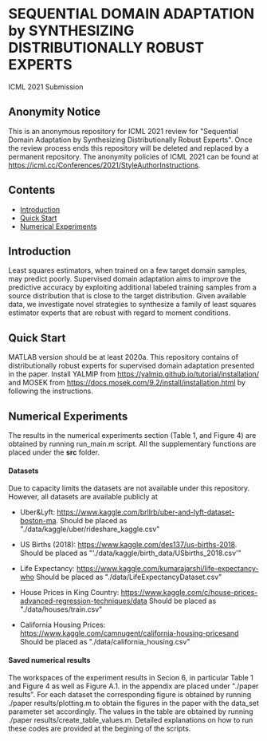 # SEQUENTIAL DOMAIN ADAPTATION by SYNTHESIZING DISTRIBUTIONALLY ROBUST EXPERTS
ICML 2021 Submission

## Anonymity Notice
This is an anonymous repository for ICML 2021 review for "Sequential Domain Adaptation by Synthesizing Distributionally Robust Experts".
Once the review process ends this repository will be deleted and replaced by a permanent repository. 
The anonymity policies of ICML 2021 can be found at https://icml.cc/Conferences/2021/StyleAuthorInstructions.

## Contents
- [Introduction](#introduction)
- [Quick Start](#quick-start)
- [Numerical Experiments](#numerical-experiments)


## Introduction
Least squares estimators, when trained on a few target domain samples, may predict poorly. 
Supervised domain adaptation aims to improve the predictive accuracy by exploiting additional labeled training samples from a source distribution that is close to the target distribution. 
Given available data, we investigate novel strategies to synthesize a family of least squares estimator experts that are robust with regard to moment conditions.
    
## Quick Start
MATLAB version should be at least 2020a.
This repository contains of distributionally robust experts for supervised domain adaptation presented in the paper. 
Install YALMIP from https://yalmip.github.io/tutorial/installation/ and MOSEK from https://docs.mosek.com/9.2/install/installation.html by following the instructions.

## Numerical Experiments 
The results in the numerical experiments section (Table 1, and Figure 4) are obtained by running run_main.m script. 
All the supplementary functions are placed under the **src** folder.
#### Datasets
Due to capacity limits the datasets are not available under this repository. However, all datasets are available publicly at
- Uber&Lyft: https://www.kaggle.com/brllrb/uber-and-lyft-dataset-boston-ma.
Should be placed as "./data/kaggle/uber/rideshare_kaggle.csv"

- US Births (2018): https://www.kaggle.com/des137/us-births-2018.
Should be placed as "'./data/kaggle/birth_data/USbirths_2018.csv'"

- Life Expectancy: https://www.kaggle.com/kumarajarshi/life-expectancy-who
Should be placed as  "./data/LifeExpectancyDataset.csv"

- House Prices in King Country: https://www.kaggle.com/c/house-prices-advanced-regression-techniques/data
Should be placed as "./data/houses/train.csv"

- California Housing Prices: https://www.kaggle.com/camnugent/california-housing-pricesand
Should be placed as "./data/california_housing.csv"


#### Saved numerical results
The workspaces of the experiment results in Secion 6, in particular Table 1 and Figure 4 as well as Figure A.1. in the appendix are placed under "./paper results".
For each dataset the corresponding figure is obtained by running ./paper results/plotting.m to obtain the figures in the paper with the data_set parameter set accordingly. 
The values in the table are obtained by running ./paper results/create_table_values.m. Detailed explanations on how to run these codes are provided at the begining of the scripts.










